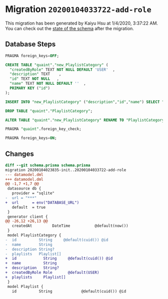 # Migration `20200104033722-add-role`

This migration has been generated by Kaiyu Hsu at 1/4/2020, 3:37:22 AM.
You can check out the [state of the schema](./schema.prisma) after the migration.

## Database Steps

```sql
PRAGMA foreign_keys=OFF;

CREATE TABLE "quaint"."new_PlaylistCategory" (
  "createdByRole" TEXT NOT NULL DEFAULT 'USER'  ,
  "description" TEXT    ,
  "id" TEXT NOT NULL   ,
  "name" TEXT NOT NULL DEFAULT ''  ,
  PRIMARY KEY ("id")
);

INSERT INTO "new_PlaylistCategory" ("description","id","name") SELECT "description","id","name" from "PlaylistCategory"

DROP TABLE "quaint"."PlaylistCategory";

ALTER TABLE "quaint"."new_PlaylistCategory" RENAME TO "PlaylistCategory";

PRAGMA "quaint".foreign_key_check;

PRAGMA foreign_keys=ON;
```

## Changes

```diff
diff --git schema.prisma schema.prisma
migration 20200104023835-init..20200104033722-add-role
--- datamodel.dml
+++ datamodel.dml
@@ -1,7 +1,7 @@
 datasource db {
   provider = "sqlite"
-  url = "***"
+  url      = env("DATABASE_URL")
   default  = true
 }
 generator client {
@@ -26,12 +26,13 @@
   createdAt         DateTime           @default(now())
 }
 model PlaylistCategory {
-  id          String     @default(cuid()) @id
-  name        String
-  description String?
-  playlists   Playlist[]
+  id            String     @default(cuid()) @id
+  name          String
+  description   String?
+  createdByRole Role       @default(USER)
+  playlists     Playlist[]
 }
 model Playlist {
   id          String             @default(cuid()) @id
```
